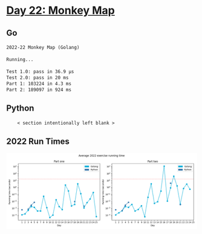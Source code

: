 # [Day 22: Monkey Map](https://adventofcode.com/2022/day/22)

<!-- These are helper text to make formatting the yearly readme consistent and easier...

[Day 22: Monkey Map][rm22]
[Go][g22]
[Python][p22]

[rm22]: 22-monkeyMap/README.md
[g22]: 22-monkeyMap/go
[p22]: 22-monkeyMap/py

-->

## Go

```text
2022-22 Monkey Map (Golang)

Running...

Test 1.0: pass in 36.9 µs
Test 2.0: pass in 20 ms
Part 1: 103224 in 4.3 ms
Part 2: 189097 in 924 ms
```

## Python

```text
    < section intentionally left blank >
```

## 2022 Run Times

![2022 exercise run-time graphs](../run-times.png)
